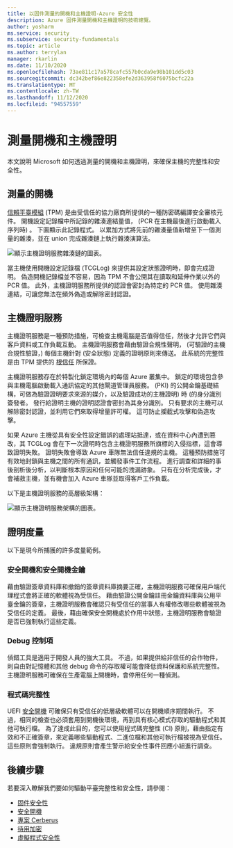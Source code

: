 ```yaml
---
title: 以固件測量的開機和主機證明-Azure 安全性
description: Azure 固件測量開機和主機證明的技術總覽。
author: yosharm
ms.service: security
ms.subservice: security-fundamentals
ms.topic: article
ms.author: terrylan
manager: rkarlin
ms.date: 11/10/2020
ms.openlocfilehash: 73ae811c17a578cafc557b0cda9e98b101dd5c03
ms.sourcegitcommit: dc342bef86e822358efe2d363958f6075bcfc22a
ms.translationtype: MT
ms.contentlocale: zh-TW
ms.lasthandoff: 11/12/2020
ms.locfileid: "94557559"
---
```

# <a name="measured-boot-and-host-attestation"></a>測量開機和主機證明
本文說明 Microsoft 如何透過測量的開機和主機證明，來確保主機的完整性和安全性。

## <a name="measured-boot"></a>測量的開機

[信賴平臺模組](https://docs.microsoft.com/windows/security/information-protection/tpm/trusted-platform-module-top-node) (TPM) 是由受信任的協力廠商所提供的一種防密碼編譯安全審核元件。 開機設定記錄檔中所記錄的雜湊連結量值， (PCR 在主機最後進行啟動載入序列時) 。 下圖顯示此記錄程式。 以累加方式將先前的雜湊量值新增至下一個測量的雜湊，並在 union 完成雜湊鏈上執行雜湊演算法。

![顯示主機證明服務雜湊鏈的圖表。](./media/measured-boot-host-attestation/hash-chaining.png)

當主機使用開機設定記錄檔 (TCGLog) 來提供其設定狀態證明時，即會完成證明。 偽造開機記錄檔並不容易，因為 TPM 不會公開其在讀取和延伸作業以外的 PCR 值。 此外，主機證明服務所提供的認證會密封為特定的 PCR 值。 使用雜湊連結，可讓您無法在頻外偽造或解除密封認證。

## <a name="host-attestation-service"></a>主機證明服務

主機證明服務是一種預防措施，可檢查主機電腦是否值得信任，然後才允許它們與客戶資料或工作負載互動。 主機證明服務會藉由驗證合規性聲明， (可驗證的主機合規性驗證，) 每個主機針對 (安全狀態) 定義的證明原則來傳送。 此系統的完整性是由 TPM 提供的 [根信任](https://www.uefi.org/sites/default/files/resources/UEFI%20RoT%20white%20paper_Final%208%208%2016%20%28003%29.pdf) 所保證。

主機證明服務存在於特製化鎖定環境內的每個 Azure 叢集中。 鎖定的環境包含參與主機電腦啟動載入通訊協定的其他閘道管理員服務。  (PKI) 的公開金鑰基礎結構，可做為驗證證明要求來源的媒介，以及驗證成功的主機證明) 時 (的身分識別簽發者。 發行給證明主機的證明認證會密封為其身分識別。 只有要求的主機可以解除密封認證，並利用它們來取得增量許可權。 這可防止攔截式攻擊和偽造攻擊。

如果 Azure 主機從具有安全性設定錯誤的處理站抵達，或在資料中心內遭到篡改，其 TCGLog 會在下一次證明時包含主機證明服務所旗標的入侵指標，這會導致證明失敗。 證明失敗會導致 Azure 車隊無法信任違規的主機。 這種預防措施可有效地封鎖與主機之間的所有通訊，並觸發事件工作流程。 進行調查和詳細的事後剖析後分析，以判斷根本原因和任何可能的洩漏跡象。 只有在分析完成後，才會補救主機，並有機會加入 Azure 車隊並取得客戶工作負載。

以下是主機證明服務的高層級架構：

![顯示主機證明服務架構的圖表。](./media/measured-boot-host-attestation/host-attestation-arch.png)

## <a name="attestation-measurements"></a>證明度量

以下是現今所捕獲的許多度量範例。

### <a name="secure-boot-and-secure-boot-keys"></a>安全開機和安全開機金鑰
藉由驗證簽章資料庫和撤銷的簽章資料庫摘要正確，主機證明服務可確保用戶端代理程式會將正確的軟體視為受信任。 藉由驗證公開金鑰註冊金鑰資料庫與公用平臺金鑰的簽章，主機證明服務會確認只有受信任的當事人有權修改哪些軟體被視為受信任的定義。 最後，藉由確保安全開機處於作用中狀態，主機證明服務會驗證是否已強制執行這些定義。

### <a name="debug-controls"></a>Debug 控制項
偵錯工具是適用于開發人員的強大工具。 不過，如果提供給非信任的合作物件，則自由對記憶體和其他 debug 命令的存取權可能會降低資料保護和系統完整性。 主機證明服務可確保在生產電腦上開機時，會停用任何一種偵測。

### <a name="code-integrity"></a>程式碼完整性
UEFI [安全開機](secure-boot.md) 可確保只有受信任的低層級軟體可以在開機順序期間執行。 不過，相同的檢查也必須套用到開機後環境，再到具有核心模式存取的驅動程式和其他可執行檔。 為了達成此目的，您可以使用程式碼完整性 (CI) 原則，藉由指定有效和不正確簽章，來定義哪些驅動程式、二進位檔和其他可執行檔被視為受信任。 這些原則會強制執行。 違規原則會產生警示給安全性事件回應小組進行調查。

## <a name="next-steps"></a>後續步驟
若要深入瞭解我們要如何驅動平臺完整性和安全性，請參閱：

- [固件安全性](firmware.md)
- [安全開機](secure-boot.md)
- [專案 Cerberus](project-cerberus.md)
- [待用加密](encryption-atrest.md)
- [虛擬程式安全性](hypervisor.md)